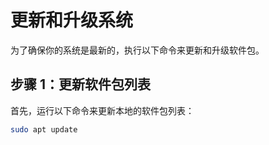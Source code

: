 # 更新和升级系统

为了确保你的系统是最新的，执行以下命令来更新和升级软件包。

## 步骤 1：更新软件包列表

首先，运行以下命令来更新本地的软件包列表：

```bash
sudo apt update
